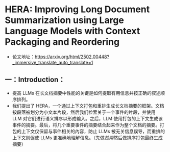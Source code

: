 # HERA: Improving Long Document Summarization using Large Language Models with Context Packaging and Reordering
- 论文地址：https://arxiv.org/html/2502.00448?_immersive_translate_auto_translate=1


## 一：Introduction：
- 提高 LLMs 在长文档摘要中性能的关键是如何提取有用信息并按正确的叙述顺序排列。
- 我们提出了 HERA，一个通过上下文打包和重排生成长文档摘要的框架。文档按段落被划分为小文本片段，然后我们检索关于一个事件的片段，并使用 LLM 对它们进行语义排序以形成输入。之后，LLM 使用打包的上下文生成该事件的摘要。最后，将几个重要事件的摘要结合起来作为整个文档的摘要。打包的上下文仅保留与事件相关的內容，防止 LLMs 被无关信息误导，而重排的上下文则促使 LLMs 更准确地理解信息。（先做*检索*然后做排序打包最终生成摘要）
